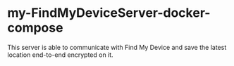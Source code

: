 # my-FindMyDeviceServer-docker-compose
This server is able to communicate with Find My Device and save the latest location end-to-end encrypted on it.
